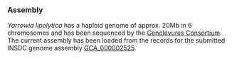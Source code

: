 ### Assembly

*Yarrowia lipolytica* has a haploid genome of approx. 20Mb in 6
chromosomes and has been sequenced by the [Genolevures
Consortium](http://genolevures.org/yali.html). The current assembly has
been loaded from the records for the submitted INSDC genome assembly
[GCA\_000002525](http://www.ebi.ac.uk/ena/data/view/GCA_000002525).
